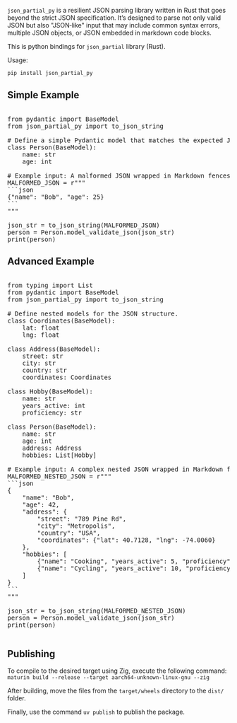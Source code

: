`json_partial_py` is a resilient JSON parsing library written in Rust that goes beyond the strict JSON specification. It’s designed to parse not only valid JSON but also "JSON‐like" input that may include common syntax errors, multiple JSON objects, or JSON embedded in markdown code blocks.

This is python bindings for `json_partial` library (Rust).

Usage: 

```python
pip install json_partial_py
```

## Simple Example

<pre> 
from pydantic import BaseModel
from json_partial_py import to_json_string

# Define a simple Pydantic model that matches the expected JSON structure.
class Person(BaseModel):
    name: str
    age: int

# Example input: A malformed JSON wrapped in Markdown fences.
MALFORMED_JSON = r"""
```json
{"name": "Bob", "age": 25}
```
"""

json_str = to_json_string(MALFORMED_JSON)
person = Person.model_validate_json(json_str)
print(person)
</pre> 

## Advanced Example

<pre> 
from typing import List
from pydantic import BaseModel
from json_partial_py import to_json_string

# Define nested models for the JSON structure.
class Coordinates(BaseModel):
    lat: float
    lng: float

class Address(BaseModel):
    street: str
    city: str
    country: str
    coordinates: Coordinates

class Hobby(BaseModel):
    name: str
    years_active: int
    proficiency: str

class Person(BaseModel):
    name: str
    age: int
    address: Address
    hobbies: List[Hobby]

# Example input: A complex nested JSON wrapped in Markdown fences.
MALFORMED_NESTED_JSON = r"""
```json
{
    "name": "Bob",
    "age": 42,
    "address": {
        "street": "789 Pine Rd",
        "city": "Metropolis",
        "country": "USA",
        "coordinates": {"lat": 40.7128, "lng": -74.0060}
    },
    "hobbies": [
        {"name": "Cooking", "years_active": 5, "proficiency": "intermediate"},
        {"name": "Cycling", "years_active": 10, "proficiency": "expert"}
    ]
}
```
"""

json_str = to_json_string(MALFORMED_NESTED_JSON)
person = Person.model_validate_json(json_str)
print(person)

</pre> 

## Publishing

To compile to the desired target using Zig, execute the following command:
`maturin build --release --target aarch64-unknown-linux-gnu --zig`

After building, move the files from the `target/wheels` directory to the `dist/` folder. 

Finally, use the command `uv publish` to publish the package.
